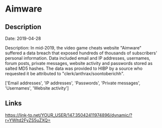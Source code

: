 # Aimware

## Description

Date: 2019-04-28

Description:
In mid-2019, the video game cheats website &quot;Aimware&quot; suffered a data breach that exposed hundreds of thousands of subscribers' personal information. Data included email and IP addresses, usernames, forum posts, private messages, website activity and passwords stored as salted MD5 hashes. The data was provided to HIBP by a source who requested it be attributed to &quot;clerk/anthrax/soontoberichh&quot;.


['Email addresses', 'IP addresses', 'Passwords', 'Private messages', 'Usernames', 'Website activity']

## Links

https://link-to.net/YOUR_USER/147.35042411974896/dynamic/?r=YWltd2FyZS5uZXQ=